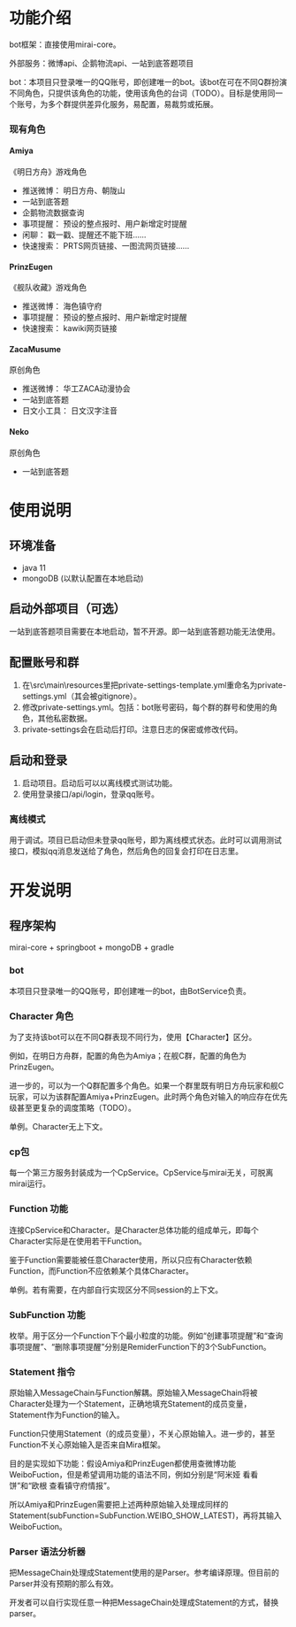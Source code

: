 # 功能介绍

bot框架：直接使用mirai-core。

外部服务：微博api、企鹅物流api、一站到底答题项目

bot：本项目只登录唯一的QQ账号，即创建唯一的bot。该bot在可在不同Q群扮演不同角色，只提供该角色的功能，使用该角色的台词（TODO）。目标是使用同一个账号，为多个群提供差异化服务，易配置，易裁剪或拓展。

### 现有角色

#### Amiya

《明日方舟》游戏角色

- 推送微博： 明日方舟、朝陇山
- 一站到底答题
- 企鹅物流数据查询
- 事项提醒： 预设的整点报时、用户新增定时提醒
- 闲聊： 戳一戳、提醒还不能下班……
- 快速搜索： PRTS网页链接、一图流网页链接……

#### PrinzEugen

《舰队收藏》游戏角色

- 推送微博： 海色镇守府
- 事项提醒： 预设的整点报时、用户新增定时提醒
- 快速搜索： kawiki网页链接

#### ZacaMusume

原创角色

- 推送微博： 华工ZACA动漫协会
- 一站到底答题
- 日文小工具： 日文汉字注音

#### Neko

原创角色

- 一站到底答题


# 使用说明

## 环境准备

- java 11
- mongoDB (以默认配置在本地启动)

## 启动外部项目（可选）

一站到底答题项目需要在本地启动，暂不开源。即一站到底答题功能无法使用。

## 配置账号和群

1. 在\src\main\resources里把private-settings-template.yml重命名为private-settings.yml（其会被gitignore）。
2. 修改private-settings.yml。包括：bot账号密码，每个群的群号和使用的角色，其他私密数据。
3. private-settings会在启动后打印。注意日志的保密或修改代码。

## 启动和登录

1. 启动项目。启动后可以以离线模式测试功能。
2. 使用登录接口/api/login，登录qq账号。

### 离线模式

用于调试。项目已启动但未登录qq账号，即为离线模式状态。此时可以调用测试接口，模拟qq消息发送给了角色，然后角色的回复会打印在日志里。

# 开发说明

## 程序架构

mirai-core + springboot + mongoDB + gradle

### bot

本项目只登录唯一的QQ账号，即创建唯一的bot，由BotService负责。

### Character 角色

为了支持该bot可以在不同Q群表现不同行为，使用【Character】区分。

例如，在明日方舟群，配置的角色为Amiya；在舰C群，配置的角色为PrinzEugen。

进一步的，可以为一个Q群配置多个角色。如果一个群里既有明日方舟玩家和舰C玩家，可以为该群配置Amiya+PrinzEugen。此时两个角色对输入的响应存在优先级甚至更复杂的调度策略（TODO）。

单例。Character无上下文。

### cp包

每一个第三方服务封装成为一个CpService。CpService与mirai无关，可脱离mirai运行。

### Function 功能

连接CpService和Character。是Character总体功能的组成单元，即每个Character实际是在使用若干Function。

鉴于Function需要能被任意Character使用，所以只应有Character依赖Function，而Function不应依赖某个具体Character。

单例。若有需要，在内部自行实现区分不同session的上下文。

### SubFunction 功能

枚举。用于区分一个Function下个最小粒度的功能。例如“创建事项提醒”和“查询事项提醒”、“删除事项提醒”分别是RemiderFunction下的3个SubFunction。

### Statement 指令

原始输入MessageChain与Function解耦。原始输入MessageChain将被Character处理为一个Statement，正确地填充Statement的成员变量，Statement作为Function的输入。

Function只使用Statement（的成员变量），不关心原始输入。进一步的，甚至Function不关心原始输入是否来自Mira框架。

目的是实现如下功能：假设Amiya和PrinzEugen都使用查微博功能WeiboFuction，但是希望调用功能的语法不同，例如分别是“阿米娅 看看饼”和“欧根 查看镇守府情报”。

所以Amiya和PrinzEugen需要把上述两种原始输入处理成同样的Statement(subFunction=SubFunction.WEIBO_SHOW_LATEST)，再将其输入WeiboFuction。

### Parser 语法分析器

把MessageChain处理成Statement使用的是Parser。参考编译原理。但目前的Parser并没有预期的那么有效。

开发者可以自行实现任意一种把MessageChain处理成Statement的方式，替换parser。
